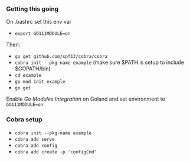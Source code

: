 ### Getting this going
On .bashrc set this env var
- `export GO111MODULE=on`

Then:
- `go get github.com/spf13/cobra/cobra`
- `cobra init --pkg-name example` (make sure $PATH is setup to include $GOPATH/bin)
- `cd example`
- `go mod init example`
- `go get`

Enable _Go Modules Integration_ on Goland and set environment to `GO111MODULE=on`

### Cobra setup
- `cobra init --pkg-name example`
- `cobra add serve`
- `cobra add config`
- `cobra add create -p 'configCmd'`
